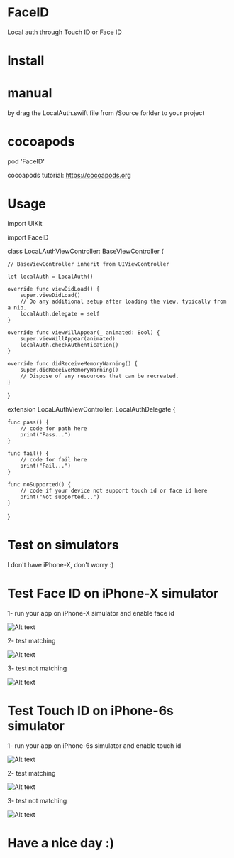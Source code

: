 # FaceID
Local auth through Touch ID or Face ID

# Install

# manual

by drag the LocalAuth.swift file from /Source forlder to your project

# cocoapods

pod 'FaceID'

cocoapods tutorial: https://cocoapods.org

# Usage 

import UIKit

import FaceID

class LocaLAuthViewController: BaseViewController {

    // BaseViewController inherit from UIViewController
    
    let localAuth = LocalAuth()
    
    override func viewDidLoad() {
        super.viewDidLoad()
        // Do any additional setup after loading the view, typically from a nib.
        localAuth.delegate = self
    }
    
    override func viewWillAppear(_ animated: Bool) {
        super.viewWillAppear(animated)
        localAuth.checkAuthentication()
    }

    override func didReceiveMemoryWarning() {
        super.didReceiveMemoryWarning()
        // Dispose of any resources that can be recreated.
    }
    
}

extension LocaLAuthViewController: LocalAuthDelegate
{

    func pass() {
        // code for path here
        print("Pass...")
    }
    
    func fail() {
        // code for fail here
        print("Fail...")
    }
    
    func noSupported() {
        // code if your device not support touch id or face id here
        print("Not supported...")
    }
    
}

# Test on simulators

I don't have iPhone-X, don't worry :)

# Test Face ID on iPhone-X simulator

1- run your app on iPhone-X simulator and enable face id

![Alt text](https://s10.postimg.org/9r6kjc1rt/i_Phone_X-_Enrolled.png?raw=true "Enable Face ID")

2- test matching

![Alt text](https://s10.postimg.org/7mm7i97ux/i_Phone_X-_Matching.png?raw=true "Face ID matching")

3- test not matching

![Alt text](https://s10.postimg.org/t917z9qzt/i_Phone_X-_Not_Matching.png?raw=true "Face ID not mathching")

# Test Touch ID on iPhone-6s simulator

1- run your app on iPhone-6s simulator and enable touch id

![Alt text](https://s10.postimg.org/suzw054gp/i_Phone6s-_Enrolled.png?raw=true "Enable Touch ID")

2- test matching

![Alt text](https://s10.postimg.org/r4guy69xl/i_Phone6s-_Matching.png?raw=true "Touch ID matching")

3- test not matching

![Alt text](https://s10.postimg.org/6x3f5v4qh/i_Phone6s-_Not_Matching.png?raw=true "Touch ID not matching")


# Have a nice day :)

